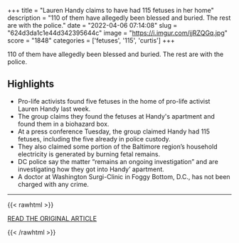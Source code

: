 +++
title = "Lauren Handy claims to have had 115 fetuses in her home"
description = "110 of them have allegedly been blessed and buried. The rest are with the police."
date = "2022-04-06 07:14:08"
slug = "624d3da1c1e44d342395644c"
image = "https://i.imgur.com/jjRZQGq.jpg"
score = "1848"
categories = ['fetuses', '115', 'curtis']
+++

110 of them have allegedly been blessed and buried. The rest are with the police.

## Highlights

- Pro-life activists found five fetuses in the home of pro-life activist Lauren Handy last week.
- The group claims they found the fetuses at Handy's apartment and found them in a biohazard box.
- At a press conference Tuesday, the group claimed Handy had 115 fetuses, including the five already in police custody.
- They also claimed some portion of the Baltimore region’s household electricity is generated by burning fetal remains.
- DC police say the matter “remains an ongoing investigation” and are investigating how they got into Handy’ apartment.
- A doctor at Washington Surgi-Clinic in Foggy Bottom, D.C., has not been charged with any crime.

---

{{< rawhtml >}}
  <p class="article-category">
    <a target="_blank" href="https://www.washingtonian.com/2022/04/05/lauren-handy-claims-she-actually-had-115-fetuses-in-her-apartment/">READ THE ORIGINAL ARTICLE</a>
  </p>
{{< /rawhtml >}}
